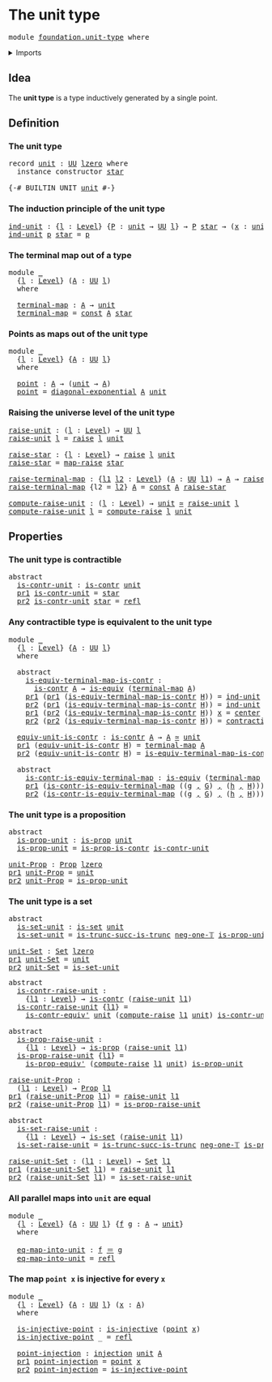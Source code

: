 # The unit type

<pre class="Agda"><a id="26" class="Keyword">module</a> <a id="33" href="foundation.unit-type.html" class="Module">foundation.unit-type</a> <a id="54" class="Keyword">where</a>
</pre>
<details><summary>Imports</summary>

<pre class="Agda"><a id="110" class="Keyword">open</a> <a id="115" class="Keyword">import</a> <a id="122" href="foundation.dependent-pair-types.html" class="Module">foundation.dependent-pair-types</a>
<a id="154" class="Keyword">open</a> <a id="159" class="Keyword">import</a> <a id="166" href="foundation.diagonal-maps-of-types.html" class="Module">foundation.diagonal-maps-of-types</a>
<a id="200" class="Keyword">open</a> <a id="205" class="Keyword">import</a> <a id="212" href="foundation.raising-universe-levels.html" class="Module">foundation.raising-universe-levels</a>
<a id="247" class="Keyword">open</a> <a id="252" class="Keyword">import</a> <a id="259" href="foundation.universe-levels.html" class="Module">foundation.universe-levels</a>

<a id="287" class="Keyword">open</a> <a id="292" class="Keyword">import</a> <a id="299" href="foundation-core.constant-maps.html" class="Module">foundation-core.constant-maps</a>
<a id="329" class="Keyword">open</a> <a id="334" class="Keyword">import</a> <a id="341" href="foundation-core.contractible-types.html" class="Module">foundation-core.contractible-types</a>
<a id="376" class="Keyword">open</a> <a id="381" class="Keyword">import</a> <a id="388" href="foundation-core.equivalences.html" class="Module">foundation-core.equivalences</a>
<a id="417" class="Keyword">open</a> <a id="422" class="Keyword">import</a> <a id="429" href="foundation-core.identity-types.html" class="Module">foundation-core.identity-types</a>
<a id="460" class="Keyword">open</a> <a id="465" class="Keyword">import</a> <a id="472" href="foundation-core.injective-maps.html" class="Module">foundation-core.injective-maps</a>
<a id="503" class="Keyword">open</a> <a id="508" class="Keyword">import</a> <a id="515" href="foundation-core.propositions.html" class="Module">foundation-core.propositions</a>
<a id="544" class="Keyword">open</a> <a id="549" class="Keyword">import</a> <a id="556" href="foundation-core.sets.html" class="Module">foundation-core.sets</a>
<a id="577" class="Keyword">open</a> <a id="582" class="Keyword">import</a> <a id="589" href="foundation-core.truncated-types.html" class="Module">foundation-core.truncated-types</a>
<a id="621" class="Keyword">open</a> <a id="626" class="Keyword">import</a> <a id="633" href="foundation-core.truncation-levels.html" class="Module">foundation-core.truncation-levels</a>
</pre>
</details>

## Idea

The **unit type** is a type inductively generated by a single point.

## Definition

### The unit type

<pre class="Agda"><a id="805" class="Keyword">record</a> <a id="unit"></a><a id="812" href="foundation.unit-type.html#812" class="Record">unit</a> <a id="817" class="Symbol">:</a> <a id="819" href="Agda.Primitive.html#388" class="Primitive">UU</a> <a id="822" href="Agda.Primitive.html#915" class="Primitive">lzero</a> <a id="828" class="Keyword">where</a>
  <a id="836" class="Keyword">instance</a> <a id="845" class="Keyword">constructor</a> <a id="star"></a><a id="857" href="foundation.unit-type.html#857" class="InductiveConstructor">star</a>

<a id="863" class="Symbol">{-#</a> <a id="867" class="Keyword">BUILTIN</a> <a id="875" class="Keyword">UNIT</a> <a id="880" href="foundation.unit-type.html#812" class="Record">unit</a> <a id="885" class="Symbol">#-}</a>
</pre>
### The induction principle of the unit type

<pre class="Agda"><a id="ind-unit"></a><a id="948" href="foundation.unit-type.html#948" class="Function">ind-unit</a> <a id="957" class="Symbol">:</a> <a id="959" class="Symbol">{</a><a id="960" href="foundation.unit-type.html#960" class="Bound">l</a> <a id="962" class="Symbol">:</a> <a id="964" href="Agda.Primitive.html#742" class="Postulate">Level</a><a id="969" class="Symbol">}</a> <a id="971" class="Symbol">{</a><a id="972" href="foundation.unit-type.html#972" class="Bound">P</a> <a id="974" class="Symbol">:</a> <a id="976" href="foundation.unit-type.html#812" class="Record">unit</a> <a id="981" class="Symbol">→</a> <a id="983" href="Agda.Primitive.html#388" class="Primitive">UU</a> <a id="986" href="foundation.unit-type.html#960" class="Bound">l</a><a id="987" class="Symbol">}</a> <a id="989" class="Symbol">→</a> <a id="991" href="foundation.unit-type.html#972" class="Bound">P</a> <a id="993" href="foundation.unit-type.html#857" class="InductiveConstructor">star</a> <a id="998" class="Symbol">→</a> <a id="1000" class="Symbol">(</a><a id="1001" href="foundation.unit-type.html#1001" class="Bound">x</a> <a id="1003" class="Symbol">:</a> <a id="1005" href="foundation.unit-type.html#812" class="Record">unit</a><a id="1009" class="Symbol">)</a> <a id="1011" class="Symbol">→</a> <a id="1013" href="foundation.unit-type.html#972" class="Bound">P</a> <a id="1015" href="foundation.unit-type.html#1001" class="Bound">x</a>
<a id="1017" href="foundation.unit-type.html#948" class="Function">ind-unit</a> <a id="1026" href="foundation.unit-type.html#1026" class="Bound">p</a> <a id="1028" href="foundation.unit-type.html#857" class="InductiveConstructor">star</a> <a id="1033" class="Symbol">=</a> <a id="1035" href="foundation.unit-type.html#1026" class="Bound">p</a>
</pre>
### The terminal map out of a type

<pre class="Agda"><a id="1086" class="Keyword">module</a> <a id="1093" href="foundation.unit-type.html#1093" class="Module">_</a>
  <a id="1097" class="Symbol">{</a><a id="1098" href="foundation.unit-type.html#1098" class="Bound">l</a> <a id="1100" class="Symbol">:</a> <a id="1102" href="Agda.Primitive.html#742" class="Postulate">Level</a><a id="1107" class="Symbol">}</a> <a id="1109" class="Symbol">(</a><a id="1110" href="foundation.unit-type.html#1110" class="Bound">A</a> <a id="1112" class="Symbol">:</a> <a id="1114" href="Agda.Primitive.html#388" class="Primitive">UU</a> <a id="1117" href="foundation.unit-type.html#1098" class="Bound">l</a><a id="1118" class="Symbol">)</a>
  <a id="1122" class="Keyword">where</a>

  <a id="1131" href="foundation.unit-type.html#1131" class="Function">terminal-map</a> <a id="1144" class="Symbol">:</a> <a id="1146" href="foundation.unit-type.html#1110" class="Bound">A</a> <a id="1148" class="Symbol">→</a> <a id="1150" href="foundation.unit-type.html#812" class="Record">unit</a>
  <a id="1157" href="foundation.unit-type.html#1131" class="Function">terminal-map</a> <a id="1170" class="Symbol">=</a> <a id="1172" href="foundation-core.constant-maps.html#472" class="Function">const</a> <a id="1178" href="foundation.unit-type.html#1110" class="Bound">A</a> <a id="1180" href="foundation.unit-type.html#857" class="InductiveConstructor">star</a>
</pre>
### Points as maps out of the unit type

<pre class="Agda"><a id="1239" class="Keyword">module</a> <a id="1246" href="foundation.unit-type.html#1246" class="Module">_</a>
  <a id="1250" class="Symbol">{</a><a id="1251" href="foundation.unit-type.html#1251" class="Bound">l</a> <a id="1253" class="Symbol">:</a> <a id="1255" href="Agda.Primitive.html#742" class="Postulate">Level</a><a id="1260" class="Symbol">}</a> <a id="1262" class="Symbol">{</a><a id="1263" href="foundation.unit-type.html#1263" class="Bound">A</a> <a id="1265" class="Symbol">:</a> <a id="1267" href="Agda.Primitive.html#388" class="Primitive">UU</a> <a id="1270" href="foundation.unit-type.html#1251" class="Bound">l</a><a id="1271" class="Symbol">}</a>
  <a id="1275" class="Keyword">where</a>

  <a id="1284" href="foundation.unit-type.html#1284" class="Function">point</a> <a id="1290" class="Symbol">:</a> <a id="1292" href="foundation.unit-type.html#1263" class="Bound">A</a> <a id="1294" class="Symbol">→</a> <a id="1296" class="Symbol">(</a><a id="1297" href="foundation.unit-type.html#812" class="Record">unit</a> <a id="1302" class="Symbol">→</a> <a id="1304" href="foundation.unit-type.html#1263" class="Bound">A</a><a id="1305" class="Symbol">)</a>
  <a id="1309" href="foundation.unit-type.html#1284" class="Function">point</a> <a id="1315" class="Symbol">=</a> <a id="1317" href="foundation.diagonal-maps-of-types.html#1405" class="Function">diagonal-exponential</a> <a id="1338" href="foundation.unit-type.html#1263" class="Bound">A</a> <a id="1340" href="foundation.unit-type.html#812" class="Record">unit</a>
</pre>
### Raising the universe level of the unit type

<pre class="Agda"><a id="raise-unit"></a><a id="1407" href="foundation.unit-type.html#1407" class="Function">raise-unit</a> <a id="1418" class="Symbol">:</a> <a id="1420" class="Symbol">(</a><a id="1421" href="foundation.unit-type.html#1421" class="Bound">l</a> <a id="1423" class="Symbol">:</a> <a id="1425" href="Agda.Primitive.html#742" class="Postulate">Level</a><a id="1430" class="Symbol">)</a> <a id="1432" class="Symbol">→</a> <a id="1434" href="Agda.Primitive.html#388" class="Primitive">UU</a> <a id="1437" href="foundation.unit-type.html#1421" class="Bound">l</a>
<a id="1439" href="foundation.unit-type.html#1407" class="Function">raise-unit</a> <a id="1450" href="foundation.unit-type.html#1450" class="Bound">l</a> <a id="1452" class="Symbol">=</a> <a id="1454" href="foundation.raising-universe-levels.html#997" class="Datatype">raise</a> <a id="1460" href="foundation.unit-type.html#1450" class="Bound">l</a> <a id="1462" href="foundation.unit-type.html#812" class="Record">unit</a>

<a id="raise-star"></a><a id="1468" href="foundation.unit-type.html#1468" class="Function">raise-star</a> <a id="1479" class="Symbol">:</a> <a id="1481" class="Symbol">{</a><a id="1482" href="foundation.unit-type.html#1482" class="Bound">l</a> <a id="1484" class="Symbol">:</a> <a id="1486" href="Agda.Primitive.html#742" class="Postulate">Level</a><a id="1491" class="Symbol">}</a> <a id="1493" class="Symbol">→</a> <a id="1495" href="foundation.raising-universe-levels.html#997" class="Datatype">raise</a> <a id="1501" href="foundation.unit-type.html#1482" class="Bound">l</a> <a id="1503" href="foundation.unit-type.html#812" class="Record">unit</a>
<a id="1508" href="foundation.unit-type.html#1468" class="Function">raise-star</a> <a id="1519" class="Symbol">=</a> <a id="1521" href="foundation.raising-universe-levels.html#1062" class="InductiveConstructor">map-raise</a> <a id="1531" href="foundation.unit-type.html#857" class="InductiveConstructor">star</a>

<a id="raise-terminal-map"></a><a id="1537" href="foundation.unit-type.html#1537" class="Function">raise-terminal-map</a> <a id="1556" class="Symbol">:</a> <a id="1558" class="Symbol">{</a><a id="1559" href="foundation.unit-type.html#1559" class="Bound">l1</a> <a id="1562" href="foundation.unit-type.html#1562" class="Bound">l2</a> <a id="1565" class="Symbol">:</a> <a id="1567" href="Agda.Primitive.html#742" class="Postulate">Level</a><a id="1572" class="Symbol">}</a> <a id="1574" class="Symbol">(</a><a id="1575" href="foundation.unit-type.html#1575" class="Bound">A</a> <a id="1577" class="Symbol">:</a> <a id="1579" href="Agda.Primitive.html#388" class="Primitive">UU</a> <a id="1582" href="foundation.unit-type.html#1559" class="Bound">l1</a><a id="1584" class="Symbol">)</a> <a id="1586" class="Symbol">→</a> <a id="1588" href="foundation.unit-type.html#1575" class="Bound">A</a> <a id="1590" class="Symbol">→</a> <a id="1592" href="foundation.unit-type.html#1407" class="Function">raise-unit</a> <a id="1603" href="foundation.unit-type.html#1562" class="Bound">l2</a>
<a id="1606" href="foundation.unit-type.html#1537" class="Function">raise-terminal-map</a> <a id="1625" class="Symbol">{</a><a id="1626" class="Argument">l2</a> <a id="1629" class="Symbol">=</a> <a id="1631" href="foundation.unit-type.html#1631" class="Bound">l2</a><a id="1633" class="Symbol">}</a> <a id="1635" href="foundation.unit-type.html#1635" class="Bound">A</a> <a id="1637" class="Symbol">=</a> <a id="1639" href="foundation-core.constant-maps.html#472" class="Function">const</a> <a id="1645" href="foundation.unit-type.html#1635" class="Bound">A</a> <a id="1647" href="foundation.unit-type.html#1468" class="Function">raise-star</a>

<a id="compute-raise-unit"></a><a id="1659" href="foundation.unit-type.html#1659" class="Function">compute-raise-unit</a> <a id="1678" class="Symbol">:</a> <a id="1680" class="Symbol">(</a><a id="1681" href="foundation.unit-type.html#1681" class="Bound">l</a> <a id="1683" class="Symbol">:</a> <a id="1685" href="Agda.Primitive.html#742" class="Postulate">Level</a><a id="1690" class="Symbol">)</a> <a id="1692" class="Symbol">→</a> <a id="1694" href="foundation.unit-type.html#812" class="Record">unit</a> <a id="1699" href="foundation-core.equivalences.html#2554" class="Function Operator">≃</a> <a id="1701" href="foundation.unit-type.html#1407" class="Function">raise-unit</a> <a id="1712" href="foundation.unit-type.html#1681" class="Bound">l</a>
<a id="1714" href="foundation.unit-type.html#1659" class="Function">compute-raise-unit</a> <a id="1733" href="foundation.unit-type.html#1733" class="Bound">l</a> <a id="1735" class="Symbol">=</a> <a id="1737" href="foundation.raising-universe-levels.html#1771" class="Function">compute-raise</a> <a id="1751" href="foundation.unit-type.html#1733" class="Bound">l</a> <a id="1753" href="foundation.unit-type.html#812" class="Record">unit</a>
</pre>
## Properties

### The unit type is contractible

<pre class="Agda"><a id="1821" class="Keyword">abstract</a>
  <a id="is-contr-unit"></a><a id="1832" href="foundation.unit-type.html#1832" class="Function">is-contr-unit</a> <a id="1846" class="Symbol">:</a> <a id="1848" href="foundation-core.contractible-types.html#894" class="Function">is-contr</a> <a id="1857" href="foundation.unit-type.html#812" class="Record">unit</a>
  <a id="1864" href="foundation.dependent-pair-types.html#681" class="Field">pr1</a> <a id="1868" href="foundation.unit-type.html#1832" class="Function">is-contr-unit</a> <a id="1882" class="Symbol">=</a> <a id="1884" href="foundation.unit-type.html#857" class="InductiveConstructor">star</a>
  <a id="1891" href="foundation.dependent-pair-types.html#693" class="Field">pr2</a> <a id="1895" href="foundation.unit-type.html#1832" class="Function">is-contr-unit</a> <a id="1909" href="foundation.unit-type.html#857" class="InductiveConstructor">star</a> <a id="1914" class="Symbol">=</a> <a id="1916" href="foundation-core.identity-types.html#2682" class="InductiveConstructor">refl</a>
</pre>
### Any contractible type is equivalent to the unit type

<pre class="Agda"><a id="1992" class="Keyword">module</a> <a id="1999" href="foundation.unit-type.html#1999" class="Module">_</a>
  <a id="2003" class="Symbol">{</a><a id="2004" href="foundation.unit-type.html#2004" class="Bound">l</a> <a id="2006" class="Symbol">:</a> <a id="2008" href="Agda.Primitive.html#742" class="Postulate">Level</a><a id="2013" class="Symbol">}</a> <a id="2015" class="Symbol">{</a><a id="2016" href="foundation.unit-type.html#2016" class="Bound">A</a> <a id="2018" class="Symbol">:</a> <a id="2020" href="Agda.Primitive.html#388" class="Primitive">UU</a> <a id="2023" href="foundation.unit-type.html#2004" class="Bound">l</a><a id="2024" class="Symbol">}</a>
  <a id="2028" class="Keyword">where</a>

  <a id="2037" class="Keyword">abstract</a>
    <a id="2050" href="foundation.unit-type.html#2050" class="Function">is-equiv-terminal-map-is-contr</a> <a id="2081" class="Symbol">:</a>
      <a id="2089" href="foundation-core.contractible-types.html#894" class="Function">is-contr</a> <a id="2098" href="foundation.unit-type.html#2016" class="Bound">A</a> <a id="2100" class="Symbol">→</a> <a id="2102" href="foundation-core.equivalences.html#1532" class="Function">is-equiv</a> <a id="2111" class="Symbol">(</a><a id="2112" href="foundation.unit-type.html#1131" class="Function">terminal-map</a> <a id="2125" href="foundation.unit-type.html#2016" class="Bound">A</a><a id="2126" class="Symbol">)</a>
    <a id="2132" href="foundation.dependent-pair-types.html#681" class="Field">pr1</a> <a id="2136" class="Symbol">(</a><a id="2137" href="foundation.dependent-pair-types.html#681" class="Field">pr1</a> <a id="2141" class="Symbol">(</a><a id="2142" href="foundation.unit-type.html#2050" class="Function">is-equiv-terminal-map-is-contr</a> <a id="2173" href="foundation.unit-type.html#2173" class="Bound">H</a><a id="2174" class="Symbol">))</a> <a id="2177" class="Symbol">=</a> <a id="2179" href="foundation.unit-type.html#948" class="Function">ind-unit</a> <a id="2188" class="Symbol">(</a><a id="2189" href="foundation-core.contractible-types.html#986" class="Function">center</a> <a id="2196" href="foundation.unit-type.html#2173" class="Bound">H</a><a id="2197" class="Symbol">)</a>
    <a id="2203" href="foundation.dependent-pair-types.html#693" class="Field">pr2</a> <a id="2207" class="Symbol">(</a><a id="2208" href="foundation.dependent-pair-types.html#681" class="Field">pr1</a> <a id="2212" class="Symbol">(</a><a id="2213" href="foundation.unit-type.html#2050" class="Function">is-equiv-terminal-map-is-contr</a> <a id="2244" href="foundation.unit-type.html#2244" class="Bound">H</a><a id="2245" class="Symbol">))</a> <a id="2248" class="Symbol">=</a> <a id="2250" href="foundation.unit-type.html#948" class="Function">ind-unit</a> <a id="2259" href="foundation-core.identity-types.html#2682" class="InductiveConstructor">refl</a>
    <a id="2268" href="foundation.dependent-pair-types.html#681" class="Field">pr1</a> <a id="2272" class="Symbol">(</a><a id="2273" href="foundation.dependent-pair-types.html#693" class="Field">pr2</a> <a id="2277" class="Symbol">(</a><a id="2278" href="foundation.unit-type.html#2050" class="Function">is-equiv-terminal-map-is-contr</a> <a id="2309" href="foundation.unit-type.html#2309" class="Bound">H</a><a id="2310" class="Symbol">))</a> <a id="2313" href="foundation.unit-type.html#2313" class="Bound">x</a> <a id="2315" class="Symbol">=</a> <a id="2317" href="foundation-core.contractible-types.html#986" class="Function">center</a> <a id="2324" href="foundation.unit-type.html#2309" class="Bound">H</a>
    <a id="2330" href="foundation.dependent-pair-types.html#693" class="Field">pr2</a> <a id="2334" class="Symbol">(</a><a id="2335" href="foundation.dependent-pair-types.html#693" class="Field">pr2</a> <a id="2339" class="Symbol">(</a><a id="2340" href="foundation.unit-type.html#2050" class="Function">is-equiv-terminal-map-is-contr</a> <a id="2371" href="foundation.unit-type.html#2371" class="Bound">H</a><a id="2372" class="Symbol">))</a> <a id="2375" class="Symbol">=</a> <a id="2377" href="foundation-core.contractible-types.html#1324" class="Function">contraction</a> <a id="2389" href="foundation.unit-type.html#2371" class="Bound">H</a>

  <a id="2394" href="foundation.unit-type.html#2394" class="Function">equiv-unit-is-contr</a> <a id="2414" class="Symbol">:</a> <a id="2416" href="foundation-core.contractible-types.html#894" class="Function">is-contr</a> <a id="2425" href="foundation.unit-type.html#2016" class="Bound">A</a> <a id="2427" class="Symbol">→</a> <a id="2429" href="foundation.unit-type.html#2016" class="Bound">A</a> <a id="2431" href="foundation-core.equivalences.html#2554" class="Function Operator">≃</a> <a id="2433" href="foundation.unit-type.html#812" class="Record">unit</a>
  <a id="2440" href="foundation.dependent-pair-types.html#681" class="Field">pr1</a> <a id="2444" class="Symbol">(</a><a id="2445" href="foundation.unit-type.html#2394" class="Function">equiv-unit-is-contr</a> <a id="2465" href="foundation.unit-type.html#2465" class="Bound">H</a><a id="2466" class="Symbol">)</a> <a id="2468" class="Symbol">=</a> <a id="2470" href="foundation.unit-type.html#1131" class="Function">terminal-map</a> <a id="2483" href="foundation.unit-type.html#2016" class="Bound">A</a>
  <a id="2487" href="foundation.dependent-pair-types.html#693" class="Field">pr2</a> <a id="2491" class="Symbol">(</a><a id="2492" href="foundation.unit-type.html#2394" class="Function">equiv-unit-is-contr</a> <a id="2512" href="foundation.unit-type.html#2512" class="Bound">H</a><a id="2513" class="Symbol">)</a> <a id="2515" class="Symbol">=</a> <a id="2517" href="foundation.unit-type.html#2050" class="Function">is-equiv-terminal-map-is-contr</a> <a id="2548" href="foundation.unit-type.html#2512" class="Bound">H</a>

  <a id="2553" class="Keyword">abstract</a>
    <a id="2566" href="foundation.unit-type.html#2566" class="Function">is-contr-is-equiv-terminal-map</a> <a id="2597" class="Symbol">:</a> <a id="2599" href="foundation-core.equivalences.html#1532" class="Function">is-equiv</a> <a id="2608" class="Symbol">(</a><a id="2609" href="foundation.unit-type.html#1131" class="Function">terminal-map</a> <a id="2622" href="foundation.unit-type.html#2016" class="Bound">A</a><a id="2623" class="Symbol">)</a> <a id="2625" class="Symbol">→</a> <a id="2627" href="foundation-core.contractible-types.html#894" class="Function">is-contr</a> <a id="2636" href="foundation.unit-type.html#2016" class="Bound">A</a>
    <a id="2642" href="foundation.dependent-pair-types.html#681" class="Field">pr1</a> <a id="2646" class="Symbol">(</a><a id="2647" href="foundation.unit-type.html#2566" class="Function">is-contr-is-equiv-terminal-map</a> <a id="2678" class="Symbol">((</a><a id="2680" href="foundation.unit-type.html#2680" class="Bound">g</a> <a id="2682" href="foundation.dependent-pair-types.html#787" class="InductiveConstructor Operator">,</a> <a id="2684" href="foundation.unit-type.html#2684" class="Bound">G</a><a id="2685" class="Symbol">)</a> <a id="2687" href="foundation.dependent-pair-types.html#787" class="InductiveConstructor Operator">,</a> <a id="2689" class="Symbol">(</a><a id="2690" href="foundation.unit-type.html#2690" class="Bound">h</a> <a id="2692" href="foundation.dependent-pair-types.html#787" class="InductiveConstructor Operator">,</a> <a id="2694" href="foundation.unit-type.html#2694" class="Bound">H</a><a id="2695" class="Symbol">)))</a> <a id="2699" class="Symbol">=</a> <a id="2701" href="foundation.unit-type.html#2690" class="Bound">h</a> <a id="2703" href="foundation.unit-type.html#857" class="InductiveConstructor">star</a>
    <a id="2712" href="foundation.dependent-pair-types.html#693" class="Field">pr2</a> <a id="2716" class="Symbol">(</a><a id="2717" href="foundation.unit-type.html#2566" class="Function">is-contr-is-equiv-terminal-map</a> <a id="2748" class="Symbol">((</a><a id="2750" href="foundation.unit-type.html#2750" class="Bound">g</a> <a id="2752" href="foundation.dependent-pair-types.html#787" class="InductiveConstructor Operator">,</a> <a id="2754" href="foundation.unit-type.html#2754" class="Bound">G</a><a id="2755" class="Symbol">)</a> <a id="2757" href="foundation.dependent-pair-types.html#787" class="InductiveConstructor Operator">,</a> <a id="2759" class="Symbol">(</a><a id="2760" href="foundation.unit-type.html#2760" class="Bound">h</a> <a id="2762" href="foundation.dependent-pair-types.html#787" class="InductiveConstructor Operator">,</a> <a id="2764" href="foundation.unit-type.html#2764" class="Bound">H</a><a id="2765" class="Symbol">)))</a> <a id="2769" class="Symbol">=</a> <a id="2771" href="foundation.unit-type.html#2764" class="Bound">H</a>
</pre>
### The unit type is a proposition

<pre class="Agda"><a id="2822" class="Keyword">abstract</a>
  <a id="is-prop-unit"></a><a id="2833" href="foundation.unit-type.html#2833" class="Function">is-prop-unit</a> <a id="2846" class="Symbol">:</a> <a id="2848" href="foundation-core.propositions.html#1029" class="Function">is-prop</a> <a id="2856" href="foundation.unit-type.html#812" class="Record">unit</a>
  <a id="2863" href="foundation.unit-type.html#2833" class="Function">is-prop-unit</a> <a id="2876" class="Symbol">=</a> <a id="2878" href="foundation-core.contractible-types.html#7121" class="Function">is-prop-is-contr</a> <a id="2895" href="foundation.unit-type.html#1832" class="Function">is-contr-unit</a>

<a id="unit-Prop"></a><a id="2910" href="foundation.unit-type.html#2910" class="Function">unit-Prop</a> <a id="2920" class="Symbol">:</a> <a id="2922" href="foundation-core.propositions.html#1153" class="Function">Prop</a> <a id="2927" href="Agda.Primitive.html#915" class="Primitive">lzero</a>
<a id="2933" href="foundation.dependent-pair-types.html#681" class="Field">pr1</a> <a id="2937" href="foundation.unit-type.html#2910" class="Function">unit-Prop</a> <a id="2947" class="Symbol">=</a> <a id="2949" href="foundation.unit-type.html#812" class="Record">unit</a>
<a id="2954" href="foundation.dependent-pair-types.html#693" class="Field">pr2</a> <a id="2958" href="foundation.unit-type.html#2910" class="Function">unit-Prop</a> <a id="2968" class="Symbol">=</a> <a id="2970" href="foundation.unit-type.html#2833" class="Function">is-prop-unit</a>
</pre>
### The unit type is a set

<pre class="Agda"><a id="3024" class="Keyword">abstract</a>
  <a id="is-set-unit"></a><a id="3035" href="foundation.unit-type.html#3035" class="Function">is-set-unit</a> <a id="3047" class="Symbol">:</a> <a id="3049" href="foundation-core.sets.html#795" class="Function">is-set</a> <a id="3056" href="foundation.unit-type.html#812" class="Record">unit</a>
  <a id="3063" href="foundation.unit-type.html#3035" class="Function">is-set-unit</a> <a id="3075" class="Symbol">=</a> <a id="3077" href="foundation-core.truncated-types.html#1979" class="Function">is-trunc-succ-is-trunc</a> <a id="3100" href="foundation-core.truncation-levels.html#628" class="Function">neg-one-𝕋</a> <a id="3110" href="foundation.unit-type.html#2833" class="Function">is-prop-unit</a>

<a id="unit-Set"></a><a id="3124" href="foundation.unit-type.html#3124" class="Function">unit-Set</a> <a id="3133" class="Symbol">:</a> <a id="3135" href="foundation-core.sets.html#870" class="Function">Set</a> <a id="3139" href="Agda.Primitive.html#915" class="Primitive">lzero</a>
<a id="3145" href="foundation.dependent-pair-types.html#681" class="Field">pr1</a> <a id="3149" href="foundation.unit-type.html#3124" class="Function">unit-Set</a> <a id="3158" class="Symbol">=</a> <a id="3160" href="foundation.unit-type.html#812" class="Record">unit</a>
<a id="3165" href="foundation.dependent-pair-types.html#693" class="Field">pr2</a> <a id="3169" href="foundation.unit-type.html#3124" class="Function">unit-Set</a> <a id="3178" class="Symbol">=</a> <a id="3180" href="foundation.unit-type.html#3035" class="Function">is-set-unit</a>
</pre>
<pre class="Agda"><a id="3205" class="Keyword">abstract</a>
  <a id="is-contr-raise-unit"></a><a id="3216" href="foundation.unit-type.html#3216" class="Function">is-contr-raise-unit</a> <a id="3236" class="Symbol">:</a>
    <a id="3242" class="Symbol">{</a><a id="3243" href="foundation.unit-type.html#3243" class="Bound">l1</a> <a id="3246" class="Symbol">:</a> <a id="3248" href="Agda.Primitive.html#742" class="Postulate">Level</a><a id="3253" class="Symbol">}</a> <a id="3255" class="Symbol">→</a> <a id="3257" href="foundation-core.contractible-types.html#894" class="Function">is-contr</a> <a id="3266" class="Symbol">(</a><a id="3267" href="foundation.unit-type.html#1407" class="Function">raise-unit</a> <a id="3278" href="foundation.unit-type.html#3243" class="Bound">l1</a><a id="3280" class="Symbol">)</a>
  <a id="3284" href="foundation.unit-type.html#3216" class="Function">is-contr-raise-unit</a> <a id="3304" class="Symbol">{</a><a id="3305" href="foundation.unit-type.html#3305" class="Bound">l1</a><a id="3307" class="Symbol">}</a> <a id="3309" class="Symbol">=</a>
    <a id="3315" href="foundation-core.contractible-types.html#2914" class="Function">is-contr-equiv&#39;</a> <a id="3331" href="foundation.unit-type.html#812" class="Record">unit</a> <a id="3336" class="Symbol">(</a><a id="3337" href="foundation.raising-universe-levels.html#1771" class="Function">compute-raise</a> <a id="3351" href="foundation.unit-type.html#3305" class="Bound">l1</a> <a id="3354" href="foundation.unit-type.html#812" class="Record">unit</a><a id="3358" class="Symbol">)</a> <a id="3360" href="foundation.unit-type.html#1832" class="Function">is-contr-unit</a>

<a id="3375" class="Keyword">abstract</a>
  <a id="is-prop-raise-unit"></a><a id="3386" href="foundation.unit-type.html#3386" class="Function">is-prop-raise-unit</a> <a id="3405" class="Symbol">:</a>
    <a id="3411" class="Symbol">{</a><a id="3412" href="foundation.unit-type.html#3412" class="Bound">l1</a> <a id="3415" class="Symbol">:</a> <a id="3417" href="Agda.Primitive.html#742" class="Postulate">Level</a><a id="3422" class="Symbol">}</a> <a id="3424" class="Symbol">→</a> <a id="3426" href="foundation-core.propositions.html#1029" class="Function">is-prop</a> <a id="3434" class="Symbol">(</a><a id="3435" href="foundation.unit-type.html#1407" class="Function">raise-unit</a> <a id="3446" href="foundation.unit-type.html#3412" class="Bound">l1</a><a id="3448" class="Symbol">)</a>
  <a id="3452" href="foundation.unit-type.html#3386" class="Function">is-prop-raise-unit</a> <a id="3471" class="Symbol">{</a><a id="3472" href="foundation.unit-type.html#3472" class="Bound">l1</a><a id="3474" class="Symbol">}</a> <a id="3476" class="Symbol">=</a>
    <a id="3482" href="foundation-core.propositions.html#4032" class="Function">is-prop-equiv&#39;</a> <a id="3497" class="Symbol">(</a><a id="3498" href="foundation.raising-universe-levels.html#1771" class="Function">compute-raise</a> <a id="3512" href="foundation.unit-type.html#3472" class="Bound">l1</a> <a id="3515" href="foundation.unit-type.html#812" class="Record">unit</a><a id="3519" class="Symbol">)</a> <a id="3521" href="foundation.unit-type.html#2833" class="Function">is-prop-unit</a>

<a id="raise-unit-Prop"></a><a id="3535" href="foundation.unit-type.html#3535" class="Function">raise-unit-Prop</a> <a id="3551" class="Symbol">:</a>
  <a id="3555" class="Symbol">(</a><a id="3556" href="foundation.unit-type.html#3556" class="Bound">l1</a> <a id="3559" class="Symbol">:</a> <a id="3561" href="Agda.Primitive.html#742" class="Postulate">Level</a><a id="3566" class="Symbol">)</a> <a id="3568" class="Symbol">→</a> <a id="3570" href="foundation-core.propositions.html#1153" class="Function">Prop</a> <a id="3575" href="foundation.unit-type.html#3556" class="Bound">l1</a>
<a id="3578" href="foundation.dependent-pair-types.html#681" class="Field">pr1</a> <a id="3582" class="Symbol">(</a><a id="3583" href="foundation.unit-type.html#3535" class="Function">raise-unit-Prop</a> <a id="3599" href="foundation.unit-type.html#3599" class="Bound">l1</a><a id="3601" class="Symbol">)</a> <a id="3603" class="Symbol">=</a> <a id="3605" href="foundation.unit-type.html#1407" class="Function">raise-unit</a> <a id="3616" href="foundation.unit-type.html#3599" class="Bound">l1</a>
<a id="3619" href="foundation.dependent-pair-types.html#693" class="Field">pr2</a> <a id="3623" class="Symbol">(</a><a id="3624" href="foundation.unit-type.html#3535" class="Function">raise-unit-Prop</a> <a id="3640" href="foundation.unit-type.html#3640" class="Bound">l1</a><a id="3642" class="Symbol">)</a> <a id="3644" class="Symbol">=</a> <a id="3646" href="foundation.unit-type.html#3386" class="Function">is-prop-raise-unit</a>

<a id="3666" class="Keyword">abstract</a>
  <a id="is-set-raise-unit"></a><a id="3677" href="foundation.unit-type.html#3677" class="Function">is-set-raise-unit</a> <a id="3695" class="Symbol">:</a>
    <a id="3701" class="Symbol">{</a><a id="3702" href="foundation.unit-type.html#3702" class="Bound">l1</a> <a id="3705" class="Symbol">:</a> <a id="3707" href="Agda.Primitive.html#742" class="Postulate">Level</a><a id="3712" class="Symbol">}</a> <a id="3714" class="Symbol">→</a> <a id="3716" href="foundation-core.sets.html#795" class="Function">is-set</a> <a id="3723" class="Symbol">(</a><a id="3724" href="foundation.unit-type.html#1407" class="Function">raise-unit</a> <a id="3735" href="foundation.unit-type.html#3702" class="Bound">l1</a><a id="3737" class="Symbol">)</a>
  <a id="3741" href="foundation.unit-type.html#3677" class="Function">is-set-raise-unit</a> <a id="3759" class="Symbol">=</a> <a id="3761" href="foundation-core.truncated-types.html#1979" class="Function">is-trunc-succ-is-trunc</a> <a id="3784" href="foundation-core.truncation-levels.html#628" class="Function">neg-one-𝕋</a> <a id="3794" href="foundation.unit-type.html#3386" class="Function">is-prop-raise-unit</a>

<a id="raise-unit-Set"></a><a id="3814" href="foundation.unit-type.html#3814" class="Function">raise-unit-Set</a> <a id="3829" class="Symbol">:</a> <a id="3831" class="Symbol">(</a><a id="3832" href="foundation.unit-type.html#3832" class="Bound">l1</a> <a id="3835" class="Symbol">:</a> <a id="3837" href="Agda.Primitive.html#742" class="Postulate">Level</a><a id="3842" class="Symbol">)</a> <a id="3844" class="Symbol">→</a> <a id="3846" href="foundation-core.sets.html#870" class="Function">Set</a> <a id="3850" href="foundation.unit-type.html#3832" class="Bound">l1</a>
<a id="3853" href="foundation.dependent-pair-types.html#681" class="Field">pr1</a> <a id="3857" class="Symbol">(</a><a id="3858" href="foundation.unit-type.html#3814" class="Function">raise-unit-Set</a> <a id="3873" href="foundation.unit-type.html#3873" class="Bound">l1</a><a id="3875" class="Symbol">)</a> <a id="3877" class="Symbol">=</a> <a id="3879" href="foundation.unit-type.html#1407" class="Function">raise-unit</a> <a id="3890" href="foundation.unit-type.html#3873" class="Bound">l1</a>
<a id="3893" href="foundation.dependent-pair-types.html#693" class="Field">pr2</a> <a id="3897" class="Symbol">(</a><a id="3898" href="foundation.unit-type.html#3814" class="Function">raise-unit-Set</a> <a id="3913" href="foundation.unit-type.html#3913" class="Bound">l1</a><a id="3915" class="Symbol">)</a> <a id="3917" class="Symbol">=</a> <a id="3919" href="foundation.unit-type.html#3677" class="Function">is-set-raise-unit</a>
</pre>
### All parallel maps into `unit` are equal

<pre class="Agda"><a id="3995" class="Keyword">module</a> <a id="4002" href="foundation.unit-type.html#4002" class="Module">_</a>
  <a id="4006" class="Symbol">{</a><a id="4007" href="foundation.unit-type.html#4007" class="Bound">l</a> <a id="4009" class="Symbol">:</a> <a id="4011" href="Agda.Primitive.html#742" class="Postulate">Level</a><a id="4016" class="Symbol">}</a> <a id="4018" class="Symbol">{</a><a id="4019" href="foundation.unit-type.html#4019" class="Bound">A</a> <a id="4021" class="Symbol">:</a> <a id="4023" href="Agda.Primitive.html#388" class="Primitive">UU</a> <a id="4026" href="foundation.unit-type.html#4007" class="Bound">l</a><a id="4027" class="Symbol">}</a> <a id="4029" class="Symbol">{</a><a id="4030" href="foundation.unit-type.html#4030" class="Bound">f</a> <a id="4032" href="foundation.unit-type.html#4032" class="Bound">g</a> <a id="4034" class="Symbol">:</a> <a id="4036" href="foundation.unit-type.html#4019" class="Bound">A</a> <a id="4038" class="Symbol">→</a> <a id="4040" href="foundation.unit-type.html#812" class="Record">unit</a><a id="4044" class="Symbol">}</a>
  <a id="4048" class="Keyword">where</a>

  <a id="4057" href="foundation.unit-type.html#4057" class="Function">eq-map-into-unit</a> <a id="4074" class="Symbol">:</a> <a id="4076" href="foundation.unit-type.html#4030" class="Bound">f</a> <a id="4078" href="foundation-core.identity-types.html#2713" class="Function Operator">＝</a> <a id="4080" href="foundation.unit-type.html#4032" class="Bound">g</a>
  <a id="4084" href="foundation.unit-type.html#4057" class="Function">eq-map-into-unit</a> <a id="4101" class="Symbol">=</a> <a id="4103" href="foundation-core.identity-types.html#2682" class="InductiveConstructor">refl</a>
</pre>
### The map `point x` is injective for every `x`

<pre class="Agda"><a id="4171" class="Keyword">module</a> <a id="4178" href="foundation.unit-type.html#4178" class="Module">_</a>
  <a id="4182" class="Symbol">{</a><a id="4183" href="foundation.unit-type.html#4183" class="Bound">l</a> <a id="4185" class="Symbol">:</a> <a id="4187" href="Agda.Primitive.html#742" class="Postulate">Level</a><a id="4192" class="Symbol">}</a> <a id="4194" class="Symbol">{</a><a id="4195" href="foundation.unit-type.html#4195" class="Bound">A</a> <a id="4197" class="Symbol">:</a> <a id="4199" href="Agda.Primitive.html#388" class="Primitive">UU</a> <a id="4202" href="foundation.unit-type.html#4183" class="Bound">l</a><a id="4203" class="Symbol">}</a> <a id="4205" class="Symbol">(</a><a id="4206" href="foundation.unit-type.html#4206" class="Bound">x</a> <a id="4208" class="Symbol">:</a> <a id="4210" href="foundation.unit-type.html#4195" class="Bound">A</a><a id="4211" class="Symbol">)</a>
  <a id="4215" class="Keyword">where</a>

  <a id="4224" href="foundation.unit-type.html#4224" class="Function">is-injective-point</a> <a id="4243" class="Symbol">:</a> <a id="4245" href="foundation-core.injective-maps.html#990" class="Function">is-injective</a> <a id="4258" class="Symbol">(</a><a id="4259" href="foundation.unit-type.html#1284" class="Function">point</a> <a id="4265" href="foundation.unit-type.html#4206" class="Bound">x</a><a id="4266" class="Symbol">)</a>
  <a id="4270" href="foundation.unit-type.html#4224" class="Function">is-injective-point</a> <a id="4289" class="Symbol">_</a> <a id="4291" class="Symbol">=</a> <a id="4293" href="foundation-core.identity-types.html#2682" class="InductiveConstructor">refl</a>

  <a id="4301" href="foundation.unit-type.html#4301" class="Function">point-injection</a> <a id="4317" class="Symbol">:</a> <a id="4319" href="foundation-core.injective-maps.html#1136" class="Function">injection</a> <a id="4329" href="foundation.unit-type.html#812" class="Record">unit</a> <a id="4334" href="foundation.unit-type.html#4195" class="Bound">A</a>
  <a id="4338" href="foundation.dependent-pair-types.html#681" class="Field">pr1</a> <a id="4342" href="foundation.unit-type.html#4301" class="Function">point-injection</a> <a id="4358" class="Symbol">=</a> <a id="4360" href="foundation.unit-type.html#1284" class="Function">point</a> <a id="4366" href="foundation.unit-type.html#4206" class="Bound">x</a>
  <a id="4370" href="foundation.dependent-pair-types.html#693" class="Field">pr2</a> <a id="4374" href="foundation.unit-type.html#4301" class="Function">point-injection</a> <a id="4390" class="Symbol">=</a> <a id="4392" href="foundation.unit-type.html#4224" class="Function">is-injective-point</a>
</pre>
